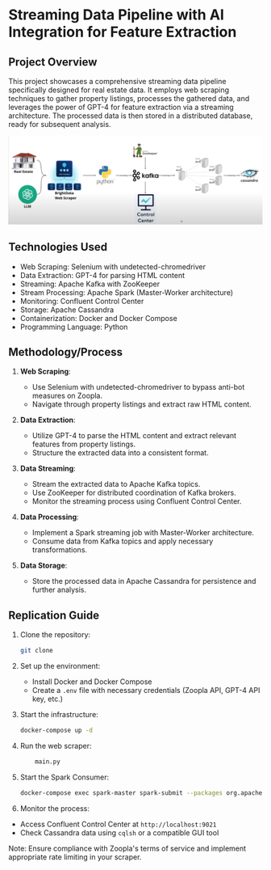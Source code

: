 # Streaming Data Pipeline with AI Integration for Feature Extraction

## Project Overview
This project showcases a comprehensive streaming data pipeline specifically designed for real estate data. It employs web scraping techniques to gather property listings, processes the gathered data, and leverages the power of GPT-4 for feature extraction via a streaming architecture. The processed data is then stored in a distributed database, ready for subsequent analysis.

![System Architecture](architecture.png)

## Technologies Used
- Web Scraping: Selenium with undetected-chromedriver
- Data Extraction: GPT-4 for parsing HTML content
- Streaming: Apache Kafka with ZooKeeper
- Stream Processing: Apache Spark (Master-Worker architecture)
- Monitoring: Confluent Control Center
- Storage: Apache Cassandra
- Containerization: Docker and Docker Compose
- Programming Language: Python

## Methodology/Process

1. **Web Scraping**:
   - Use Selenium with undetected-chromedriver to bypass anti-bot measures on Zoopla.
   - Navigate through property listings and extract raw HTML content.

2. **Data Extraction**:
   - Utilize GPT-4 to parse the HTML content and extract relevant features from property listings.
   - Structure the extracted data into a consistent format.

3. **Data Streaming**:
   - Stream the extracted data to Apache Kafka topics.
   - Use ZooKeeper for distributed coordination of Kafka brokers.
   - Monitor the streaming process using Confluent Control Center.

4. **Data Processing**:
   - Implement a Spark streaming job with Master-Worker architecture.
   - Consume data from Kafka topics and apply necessary transformations.

5. **Data Storage**:
   - Store the processed data in Apache Cassandra for persistence and further analysis.

## Replication Guide

1. Clone the repository:

    ```bash
    git clone
    ```
2. Set up the environment:
   - Install Docker and Docker Compose
   - Create a `.env` file with necessary credentials (Zoopla API, GPT-4 API key, etc.)

3. Start the infrastructure:
    
    ```bash
    docker-compose up -d
    ```
4. Run the web scraper:
    
    ```bash
        main.py
    ``` 
5. Start the Spark Consumer:
    ```bash
    docker-compose exec spark-master spark-submit --packages org.apache.spark:spark-sql-kafka-0-10_2.12:3.1.2,com.datastax.spark:spark-cassandra-connector_2.12:3.1.0 spark-consumer.py
    ``` 
6. Monitor the process:
- Access Confluent Control Center at `http://localhost:9021`
- Check Cassandra data using `cqlsh` or a compatible GUI tool

Note: Ensure compliance with Zoopla's terms of service and implement appropriate rate limiting in your scraper.